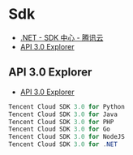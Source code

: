 # Sdk

- [.NET - SDK 中心 - 腾讯云](https://cloud.tencent.com/document/sdk/.NET)
- [API 3.0 Explorer](https://console.cloud.tencent.com/api/explorer?Product=sms&Version=2019-07-11&Action=SendSms&SignVersion=)

## API 3.0 Explorer

- [API 3.0 Explorer](https://console.cloud.tencent.com/api/explorer?Product=sms&Version=2019-07-11&Action=SendSms)

```c#
Tencent Cloud SDK 3.0 for Python
Tencent Cloud SDK 3.0 for Java
Tencent Cloud SDK 3.0 for PHP
Tencent Cloud SDK 3.0 for Go
Tencent Cloud SDK 3.0 for NodeJS
Tencent Cloud SDK 3.0 for .NET
```
